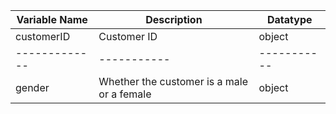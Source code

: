 Variable Name|Description|Datatype
-------------|-----------|-----------
customerID|Customer ID|object
-------------|-----------|-----------
gender|Whether the customer is a male or a female|object




